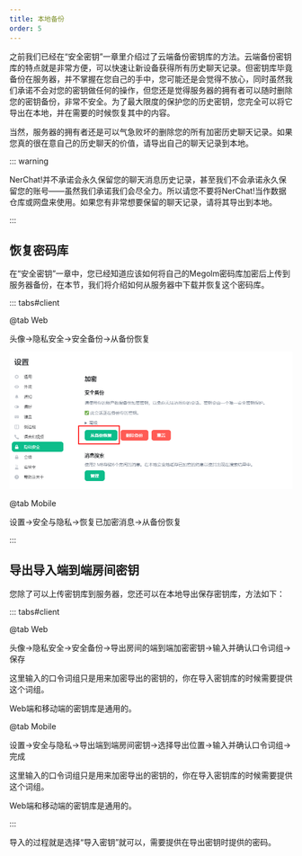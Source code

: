 ```yaml
---
title: 本地备份
order: 5
---
```


之前我们已经在“安全密钥”一章里介绍过了云端备份密钥库的方法。云端备份密钥库的特点就是非常方便，可以快速让新设备获得所有历史聊天记录。但密钥库毕竟备份在服务器，并不掌握在您自己的手中，您可能还是会觉得不放心，同时虽然我们承诺不会对您的密钥做任何的操作，但您还是觉得服务器的拥有者可以随时删除您的密钥备份，非常不安全。为了最大限度的保护您的历史密钥，您完全可以将它导出在本地，并在需要的时候恢复其中的内容。

当然，服务器的拥有者还是可以气急败坏的删除您的所有加密历史聊天记录。如果您真的很在意自己的历史聊天的价值，请导出自己的聊天记录到本地。

::: warning

NerChat!并不承诺会永久保留您的聊天消息历史记录，甚至我们不会承诺永久保留您的账号——虽然我们承诺我们会尽全力。所以请您不要将NerChat!当作数据仓库或网盘来使用。如果您有非常想要保留的聊天记录，请将其导出到本地。

:::

## 恢复密码库

在“安全密钥”一章中，您已经知道应该如何将自己的Megolm密码库加密后上传到服务器备份，在本节，我们将介绍如何从服务器中下载并恢复这个密码库。

::: tabs#client

@tab Web

头像->隐私安全->安全备份->从备份恢复

![](../../nerchatguide/web/recover_from_backup.png)

@tab Mobile

设置->安全与隐私->恢复已加密消息->从备份恢复

:::

## 导出导入端到端房间密钥

您除了可以上传密钥库到服务器，您还可以在本地导出保存密钥库，方法如下：

::: tabs#client

@tab Web

头像->隐私安全->安全备份->导出房间的端到端加密密钥->输入并确认口令词组->保存

这里输入的口令词组只是用来加密导出的密钥的，你在导入密钥库的时候需要提供这个词组。

Web端和移动端的密钥库是通用的。

@tab Mobile

设置->安全与隐私->导出端到端房间密钥->选择导出位置->输入并确认口令词组->完成

这里输入的口令词组只是用来加密导出的密钥的，你在导入密钥库的时候需要提供这个词组。

Web端和移动端的密钥库是通用的。

:::

导入的过程就是选择“导入密钥”就可以，需要提供在导出密钥时提供的密码。

